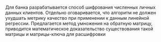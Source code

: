 Для банка разрабатывается способ шифрования численных личных данных клиентов. Отдельно оговаривается, что алгоритм не должен ухудшать метрику качество при применении к данным линейной регрессии. Предлагается метод умножения на обратную матрицу, приводится математическое доказательство существования такой матрицы и матрицы-ключа для расшифровки
